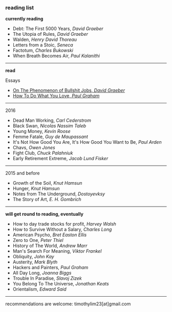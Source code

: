 ### reading list


**currently reading**
- Debt: The First 5000 Years, _David Graeber_
- The Utopia of Rules, _David Graeber_
- Walden, _Henry David Thoreau_
- Letters from a Stoic, _Seneca_
- Factotum, _Charles Bukowski_
- When Breath Becomes Air, _Paul Kalanithi_

---

**read**

Essays
- [On The Phenomenon of Bullshit Jobs, _David
  Graeber_](http://strikemag.org/bullshit-jobs/)
- [How To Do What You Love, _Paul Graham_](http://www.paulgraham.com/love.html)
---

2016

- Dead Man Working, _Carl Cederstrom_
- Black Swan, _Nicolas Nassim Taleb_
- Young Money, _Kevin Roose_
- Femme Fatale, _Guy de Maupassant_
- It's Not How Good You Are, It's How Good You Want to Be, _Paul Arden_
- Chavs, _Owen Jones_
- Fight Club, _Chuck Palahniuk_
- Early Retirement Extreme, _Jacob Lund Fisker_
---

2015 and before

- Growth of the Soil, _Knut Hamsun_
- Hunger, _Knut Hamsun_
- Notes from The Underground, _Dostoyevksy_
- The Story of Art, _E. H. Gombrich_


---

**will get round to reading, eventually**

- How to day trade stocks for profit, _Harvey Walsh_
- How to Survive Without a Salary, _Charles Long_
- American Psycho, _Bret Easton Ellis_
- Zero to One, _Peter Thiel_
- History of The World, _Andrew Marr_
- Man's Search For Meaning, _Viktor Frankel_
- Obliquity, _John Kay_
- Austerity, _Mark Blyth_
- Hackers and Painters, _Paul Graham_
- All Day Long, _Joanna Biggs_
- Trouble In Paradise, _Slavoj Zizek_
- You Belong To The Universe, _Jonathan Keats_
- Orientalism, _Edward Said_

---

recommendations are welcome: timothylim23[at]gmail.com
